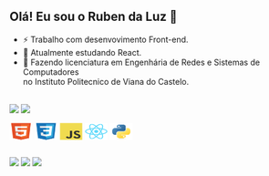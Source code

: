 ## Olá! Eu sou o Ruben da Luz  👋

- ⚡ Trabalho com desenvovimento Front-end.
- 🔭 Atualmente estudando React.
- 🌱 Fazendo licenciatura em Engenhária de Redes e Sistemas de Computadores <br/>
no Instituto Politecnico de Viana do Castelo.

##
<div style="display: flexbox; flex-direction: row;">
    <img align="center" height="180em" src="https://github-readme-stats.vercel.app/api?username=rubendaluz&show_icons=true&theme=github_dark">
    <img align="center" height="180em" src="https://github-readme-stats.vercel.app/api/top-langs/?username=rubendaluz&layout=compact">
</div>

<div><br/>
    <img align="center" width="40" height="30" src="https://raw.githubusercontent.com/devicons/devicon/master/icons/html5/html5-original.svg" alt="">
    <img align="center" width="40" height="30" src="https://raw.githubusercontent.com/devicons/devicon/master/icons/css3/css3-original.svg" alt="">
    <img align="center" width="40" height="30" src="https://raw.githubusercontent.com/devicons/devicon/master/icons/javascript/javascript-original.svg" alt="">
    <img align="center" width="40" height="30" src="https://raw.githubusercontent.com/devicons/devicon/master/icons/react/react-original.svg" alt="">
    <img align="center" width="40" height="30" src="https://raw.githubusercontent.com/devicons/devicon/master/icons/python/python-original.svg" alt="">
</div>

##
<div>
    <a href="mailto:rubendaluz684@gmail.com" target="_blank"><img src="https://img.shields.io/badge/Gmail-D14836?style=for-the-badge&logo=gmail&logoColor=white" target="_blank"></a>
    <a href="" target="_blank"><img src="https://img.shields.io/badge/Discord-7289DA?style=for-the-badge&logo=discord&logoColor=white" target="_blank"></a>
    <a href="" target="_blank"><img src="https://img.shields.io/badge/LinkedIn-0077B5?style=for-the-badge&logo=linkedin&logoColor=white" target="_blank"></a>
</div>
